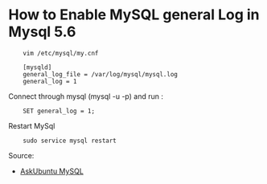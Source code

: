 # How to Enable MySQL general Log in Mysql 5.6


        vim /etc/mysql/my.cnf

        [mysqld]
        general_log_file = /var/log/mysql/mysql.log
        general_log = 1

Connect through mysql (mysql -u <username> -p) and run :

        SET general_log = 1;

Restart MySql

        sudo service mysql restart 

Source:
* [AskUbuntu MySQL](https://askubuntu.com/questions/699964/how-to-activate-mysql-general-log-in-version-5-6)